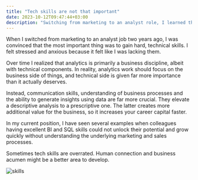 ```yaml
---
title: "Tech skills are not that important"
date: 2023-10-12T09:47:44+03:00
description: "Switching from marketing to an analyst role, I learned that business acumen and communication are as crucial as technical skills in analytics"
---
```

When I switched from marketing to an analyst job two years ago, I was convinced that the most important thing was to gain hard, technical skills. I felt stressed and anxious because it felt like I was lacking them.

Over time I realized that analytics is primarily a business discipline, albeit with technical components. In reality, analytics work should focus on the business side of things, and technical side is given far more importance than it actually deserves.

Instead, communication skills, understanding of business processes and the ability to generate insights using data are far more crucial. They elevate a descriptive analysis to a prescriptive one. The latter creates more additional value for the business, so it increases your career capital faster.

In my current position, I have seen several examples when colleagues having excellent BI and SQL skills could not unlock their potential and grow quickly without understanding the underlying marketing and sales processes. 

Sometimes tech skills are overrated. Human connection and business acumen might be a better area to develop.

![skills](/images/skills.png)